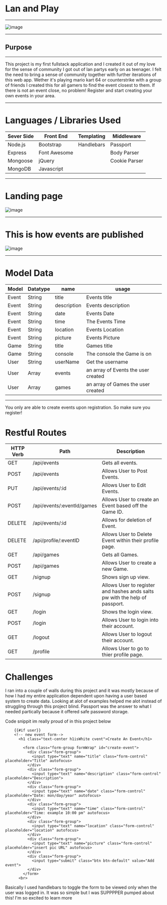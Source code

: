 # Lan and Play
____________________________

![image](http://www.jaynekitsch.co.uk/wp-content/uploads/2015/07/tumblr_m5j41mJjph1rynh0bo1_400.gif)
_____________________________________________________
Purpose
--
___
This project is my first fullstack application and I created it out of my love for the sense of community I got out of lan partys early on as teenager. I felt the need to bring a sense of community together with further iterations of this web app. Wether it's playing mario kart 64 or counterstrike with a group of friends I created this for all gamers to find the event closest to them. If there is not an event close, no problem! Register and start creating your own events in your area.
_______________________________________________________

Languages / Libraries Used
==

Sever Side  |Front End    |Templating |Middleware
------------|-------------|-----------|-----------
Node.js     |Bootstrap    |Handlebars |Passport
Express     |Font Awesome | 		  |Body Parser
Mongoose    |jQuery		  |		      |Cookie Parser
MongoDB	    |Javascript	  |		      |

_____

Landing page
==
![image](http://i.imgur.com/hmEGkFX.png?1)

_____
This is how events are published
==
![image](http://i.imgur.com/Mh1pPuA.png?1)

___
Model Data
==
Model  | Datatype| name| usage
------------|-------------|-----------|-----------
Event     |String|title |Events title
Event     |String| description		   |Events description
Event    |String|	date	   |Events Date
Event	    |String	   |	time	   | The Events Time
Event     |String|location |Events Location
Event     |String| picture		   |Events Picture
Game    |String|	title	   |Games title
Game	    |String	   |	console	   | The console the Game is on
User    |String|	userName	   |Get the username
User	    |Array	   |	events	   | an array of Events the user created
User	    |Array	   |	games	   | an array of Games the user created


_____
You only are able to create events upon registration. So make sure you register!

Restful Routes
==

HTTP Verb |Path                      |Description
----------|--------------------------|-------------
GET       |/api/events               |Gets all events.
POST      |/api/events               |Allows User to Post Events.
PUT       |/api/events/:id           |Allows User to Edit Events.
POST      |/api/events/:eventId/games|Allows User to create an Event based off the Game ID.
DELETE    |/api/events/:id           |Allows for deletion of Event.
DELETE    |/api/profile/:eventID     |Allows User to Delete Event within their profile page.
GET       |/api/games                |Gets all Games.
POST      |/api/games                |Allows User to create a new Game.
GET       |/signup                   |Shows sign up view.
POST      |/signup                   |Allows User to register and hashes ands salts pw with the help of passport.
GET       |/login                    |Shows the login view.
POST      |/login                    |Allows User to login into their account.
GET       |/logout                   |Allows User to logout their account.
GET       |/profile                  |Allows User to go to thier profile page.

Challenges
==
I ran into a couple of walls during this project and it was mostly because of how I had my entire application dependent upon having a user based system to create data. Looking at alot of examples helped me alot instead of struggling through this project blind. Passport was the answer to what I needed partically because it offered safe password storage.

Code snippit im really proud of in this project below

        {{#if user}}
        <!-- new event form-->
          <h1 class="text-center h1isWhite cvent">Create An Event</h1>

            <form class="form-group formWrap" id="create-event">
              <div class="form-group">
                <input type="text" name="title" class="form-control" placeholder="Title" autofocus>
              </div>
              <div class="form-group">
                <input type="text" name="description" class="form-control" placeholder="Description">
              </div>
              <div class="form-group">
                <input type="text" name="date" class="form-control" placeholder="Date: mon/day/year" autofocus>
              </div>
              <div class="form-group">
                <input type="text" name="time" class="form-control" placeholder="Time: example 10:00 pm" autofocus>
              </div>
              <div class="form-group">
                <input type="text" name="location" class="form-control" placeholder="location" autofocus>
              </div>
              <div class="form-group">
                <input type="text" name="picture" class="form-control" placeholder="insert pic URL" autofocus>
              </div>
              <div class="form-group">
                <input type="submit" class="btn btn-default" value="Add event">
              </div>
            </form>
          <br>

Basically I used handlebars to toggle the form to be viewed only when the user was logged in. It was so simple but I was SUPPPPER pumped about this! I'm so excited to learn more


